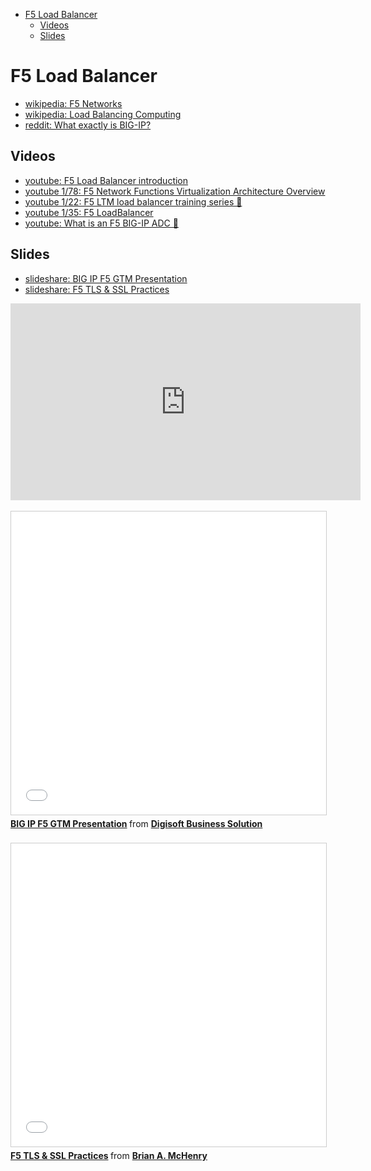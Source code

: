<!-- MarkdownTOC -->

- [F5 Load Balancer](#f5-load-balancer)
    - [Videos](#videos)
    - [Slides](#slides)

<!-- /MarkdownTOC -->

# F5 Load Balancer
- [wikipedia: F5 Networks](https://en.wikipedia.org/wiki/F5_Networks)
- [wikipedia: Load Balancing Computing](https://en.wikipedia.org/wiki/Load_balancing_%28computing%29)
- [reddit: What exactly is BIG-IP?](https://www.reddit.com/r/networking/comments/151yw2/what_exactly_is_bigip/)

## Videos
- [youtube: F5 Load Balancer introduction](https://www.youtube.com/watch?v=bttiksfO7RA)
- [youtube 1/78: F5 Network Functions Virtualization Architecture Overview](https://www.youtube.com/watch?v=j4zeAUb9MM4&list=PLbAAkHwBLCggK0qQqV3vM36i4PjbUUjyK)
- [youtube 1/22: F5 LTM load balancer training series 🌟](https://www.youtube.com/watch?v=4mRGF_nBht4&list=PLjsSoP29dLx5XTH1Ksa_Sr99TSbqQNLny)
- [youtube 1/35: F5 LoadBalancer](https://www.youtube.com/watch?v=eMDUJ8xFmKM&list=PL24891E022115318C)
- [youtube: What is an F5 BIG-IP ADC 🌟](https://www.youtube.com/watch?v=lT2aIMj4R9s)

## Slides
- [slideshare: BIG IP F5 GTM Presentation](http://www.slideshare.net/yudibagan/big-ip-f5-gtm-presentation)
- [slideshare: F5 TLS & SSL Practices](http://www.slideshare.net/bamchenry/f5-tls-ssl-practices)

<div class="container">
<iframe width="560" height="315" src="https://www.youtube.com/embed/lT2aIMj4R9s?rel=0" frameborder="0" allowfullscreen class="video"></iframe>
</div>
<br/>

<div class="container">
<iframe src="//www.slideshare.net/slideshow/embed_code/key/rhFoxomEiObNa5" width="595" height="485" frameborder="0" marginwidth="0" marginheight="0" scrolling="no" style="border:1px solid #CCC; border-width:1px; margin-bottom:5px; max-width: 100%;" allowfullscreen class="video"> </iframe> <div style="margin-bottom:5px"> <strong> <a href="//www.slideshare.net/yudibagan/big-ip-f5-gtm-presentation" title="BIG IP F5 GTM Presentation" target="_blank">BIG IP F5 GTM Presentation</a> </strong> from <strong><a target="_blank" href="//www.slideshare.net/yudibagan">Digisoft Business Solution</a></strong> </div>
</div>
<br/>

<div class="container">
<iframe src="//www.slideshare.net/slideshow/embed_code/key/wHwJ32JjS2s27U" width="595" height="485" frameborder="0" marginwidth="0" marginheight="0" scrolling="no" style="border:1px solid #CCC; border-width:1px; margin-bottom:5px; max-width: 100%;" allowfullscreen class="video"> </iframe> <div style="margin-bottom:5px"> <strong> <a href="//www.slideshare.net/bamchenry/f5-tls-ssl-practices" title="F5 TLS &amp; SSL Practices" target="_blank">F5 TLS &amp; SSL Practices</a> </strong> from <strong><a target="_blank" href="//www.slideshare.net/bamchenry">Brian A. McHenry</a></strong> </div>
</div>
<br/>
